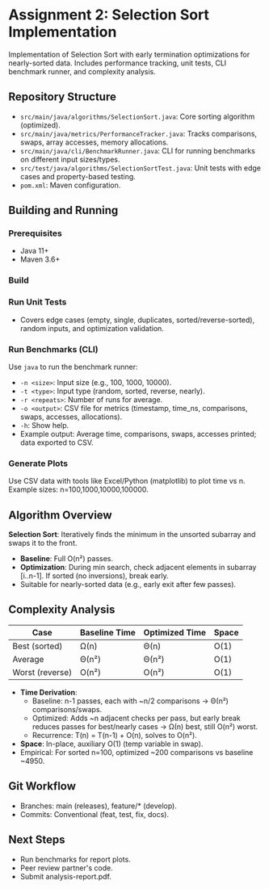 # Assignment 2: Selection Sort Implementation

Implementation of Selection Sort with early termination optimizations for nearly-sorted data.
Includes performance tracking, unit tests, CLI benchmark runner, and complexity analysis.

## Repository Structure
- `src/main/java/algorithms/SelectionSort.java`: Core sorting algorithm (optimized).
- `src/main/java/metrics/PerformanceTracker.java`: Tracks comparisons, swaps, array accesses, memory allocations.
- `src/main/java/cli/BenchmarkRunner.java`: CLI for running benchmarks on different input sizes/types.
- `src/test/java/algorithms/SelectionSortTest.java`: Unit tests with edge cases and property-based testing.
- `pom.xml`: Maven configuration.

## Building and Running

### Prerequisites
- Java 11+
- Maven 3.6+

### Build

### Run Unit Tests
- Covers edge cases (empty, single, duplicates, sorted/reverse-sorted), random inputs, and optimization validation.

### Run Benchmarks (CLI)
Use `java` to run the benchmark runner:
- `-n <size>`: Input size (e.g., 100, 1000, 10000).
- `-t <type>`: Input type (random, sorted, reverse, nearly).
- `-r <repeats>`: Number of runs for average.
- `-o <output>`: CSV file for metrics (timestamp, time_ns, comparisons, swaps, accesses, allocations).
- `-h`: Show help.
- Example output: Average time, comparisons, swaps, accesses printed; data exported to CSV.

### Generate Plots
Use CSV data with tools like Excel/Python (matplotlib) to plot time vs n. Example sizes: n=100,1000,10000,100000.

## Algorithm Overview
**Selection Sort**: Iteratively finds the minimum in the unsorted subarray and swaps it to the front.
- **Baseline**: Full O(n²) passes.
- **Optimization**: During min search, check adjacent elements in subarray [i..n-1]. If sorted (no inversions), break early.
- Suitable for nearly-sorted data (e.g., early exit after few passes).

## Complexity Analysis

| Case          | Baseline Time | Optimized Time | Space |
|---------------|---------------|----------------|-------|
| Best (sorted) | Ω(n)          | Θ(n)           | O(1)  |
| Average       | Θ(n²)         | Θ(n²)          | O(1)  |
| Worst (reverse) | O(n²)      | O(n²)          | O(1)  |

- **Time Derivation**:
    - Baseline: n-1 passes, each with ~n/2 comparisons → Θ(n²) comparisons/swaps.
    - Optimized: Adds ~n adjacent checks per pass, but early break reduces passes for best/nearly cases → Ω(n) best, still O(n²) worst.
    - Recurrence: T(n) = T(n-1) + O(n), solves to O(n²).
- **Space**: In-place, auxiliary O(1) (temp variable in swap).
- Empirical: For sorted n=100, optimized ~200 comparisons vs baseline ~4950.

## Git Workflow
- Branches: main (releases), feature/* (develop).
- Commits: Conventional (feat, test, fix, docs).

## Next Steps
- Run benchmarks for report plots.
- Peer review partner's code.
- Submit analysis-report.pdf.